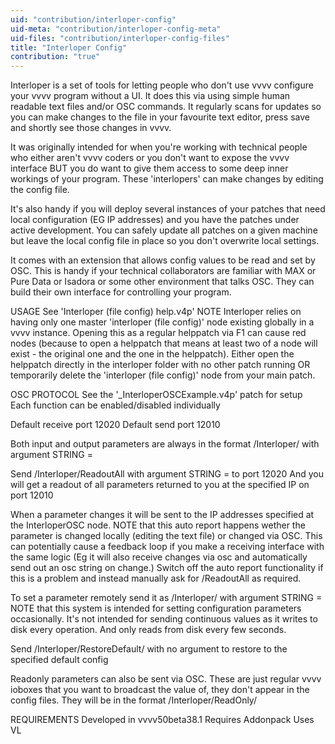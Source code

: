 ```yaml
---
uid: "contribution/interloper-config"
uid-meta: "contribution/interloper-config-meta"
uid-files: "contribution/interloper-config-files"
title: "Interloper Config"
contribution: "true"
---
```


Interloper is a set of tools for letting people who don't use vvvv configure your vvvv program without a UI. 
It does this via using simple human readable text files and/or OSC commands. 
It regularly scans for updates so you can make changes to the file in your favourite text editor, press save and shortly see those changes in vvvv. 

It was originally intended for when you're working with technical people who either aren't vvvv coders or you don't want to expose the vvvv interface BUT you do want to give them access to some deep inner workings of your program. These 'interlopers' can make changes by editing the config file. 

It's also handy if you will deploy several instances of your patches that need local configuration (EG IP addresses) and you have the patches under active development. You can safely update all patches on a given machine but leave the local config file in place so you don't overwrite local settings. 

It comes with an extension that allows config values to be read and set by OSC. This is handy if your technical collaborators are familiar with MAX or Pure Data or Isadora or some other environment that talks OSC. They can build their own interface for controlling your program. 


USAGE 
See 'Interloper (file config) help.v4p' 
NOTE Interloper relies on having only one master 'interloper (file config)' node existing globally in a vvvv instance. Opening this as a regular helppatch via F1 can cause red nodes (because to open a helppatch that means at least two of a node will exist - the original one and the one in the helppatch). Either open the helppatch directly in the interloper folder with no other patch running OR temporarily delete the 'interloper (file config)' node from your main patch. 

OSC PROTOCOL 
See the '_InterloperOSCExample.v4p' patch for setup
Each function can be enabled/disabled individually
 
Default receive port 12020 
Default send port 12010 

Both input and output parameters are always in the format /Interloper/<parameter name> with argument STRING = <parameter payload>

Send /Interloper/ReadoutAll with argument STRING =<your IP address> to port 12020 
And you will get a readout of all parameters returned to you at the specified IP on port 12010 

When a parameter changes it will be sent to the IP addresses specified at the InterloperOSC node.
NOTE that this auto report happens wether the parameter is changed locally (editing the text file) or changed via OSC. This can potentially cause a feedback loop if you make a receiving interface with the same logic (Eg it will also receive changes via osc and automatically send out an osc string on change.)
Switch off the auto report functionality if this is a problem and instead manually ask for /ReadoutAll as required. 

To set a parameter remotely send it as /Interloper/<Parameter name> with argument STRING = <Parameter Payload> 
NOTE that this system is intended for setting configuration parameters occasionally. It's not intended for sending continuous values as it writes to disk every operation. And only reads from disk every few seconds. 

Send /Interloper/RestoreDefault/ with no argument to restore to the specified default config 

Readonly parameters can also be sent via OSC. These are just regular vvvv ioboxes that you want to broadcast the value of, they don't appear in the config files. 
They will be in the format /Interloper/ReadOnly/<ParameterName> 



REQUIREMENTS 
Developed in vvvv50beta38.1 
Requires Addonpack 
Uses VL
